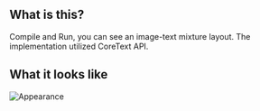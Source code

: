 ## What is this?
Compile and Run, you can see an image-text mixture layout.
The implementation utilized CoreText API.

## What it looks like
![Appearance](https://github.com/pppoe/LayoutImageInText/raw/master/screenshots/Screenshot_1.png)
